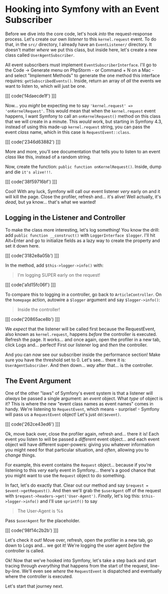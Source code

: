 # Hooking into Symfony with an Event Subscriber

Before we dive into the core code, let's hook *into* the request-response process.
Let's create our own *listener* to this `kernel.request` event. To do that, in the
`src/` directory, I already have an `EventListener/` directory. It doesn't matter
*where* we put this class, but inside here, let's create a new class called
`UserAgentSubscriber`.

All event subscribers must implement `EventSubscriberInterface`.
I'll go to the Code -> Generate menu on PhpStorm - or Command + N on
a Mac - and select "Implement Methods" to generate the one method this interface
requires: `getSubscribedEvents()`. Inside, return an array of *all* the events
we want to listen to, which will just be one.

[[[ code('f4daecde1f') ]]]

Now... you *might* be expecting me to say `'kernel.request' => 'onKernelRequest'`.
This would mean that when the `kernel.request` event happens, I want Symfony to
call an `onKernelRequest()` method on this class that we will create in a minute.
This *would* work, but starting in Symfony 4.3, instead of using this made-up
`kernel.request` string, you can pass the event *class* name, which in this case
is `RequestEvent::class`.

[[[ code('2346d63882') ]]]

More and more, you'll see documentation that tells you to listen to an event *class*
like this, instead of a random string.

Now, create the function: `public function onKernelRequest()`. Inside, dump and
die `it's alive!!!`.

[[[ code('38f59716bf') ]]]

Cool! With any luck, Symfony will call our event listener *very* early on and
it will kill the page. Close the profiler, refresh and... it's alive! Well
actually, it's *dead*, but ya know... that's what we wanted!

## Logging in the Listener and Controller

To make the class more interesting, let's log something! You know the drill:
add `public function __construct()` with `LoggerInterface $logger`. I'll hit
Alt+Enter and go to initialize fields as a lazy way to create the property and
set it down here.

[[[ code('3182e8a05b') ]]]

In the method, add `$this->logger->info()` with:

> I'm logging SUPER early on the request!

[[[ code('a1d15fc06f') ]]]

To compare this to logging in a controller, go back to `ArticleController`.
On the `homepage` action, autowire a `$logger` argument and say `$logger->info()`:

> Inside the controller!

[[[ code('20865ace8b') ]]]

We *expect* that the listener will be called first because the RequestEvent,
also known as `kernel.request`, happens *before* the controller is executed.
Refresh the page. It works... and once again, open the profiler in a new tab, click
Logs and... perfect! First our listener log and *then* the controller.

And you can *now* see our subscriber inside the performance section! Make sure
you have the threshold set to 0. Let's see... there it is: `UserAgentSubscriber`.
And then down... *way* after that... is the controller.

## The Event Argument

One of the other "laws" of Symfony's event system is that a listener will *always*
be passed a single argument: an *event* object. What *type* of object is it?
This is where the new "event class names as event names" comes in handy. We're
listening to `RequestEvent`, which means - surprise! - Symfony will pass us a
`RequestEvent` object! Let's just `dd($event)`.

[[[ code('262ce43ed6') ]]]

Ok, move back over, close the profiler again, refresh and... there it is! Each
event you listen to will be passed a *different* event object... and each event
object will have different super-powers: giving you whatever information you might
need for that particular situation, and *often*, allowing you to *change* things.

For example, this event contains the `Request` object... because if you're
listening to this *very* early event in Symfony... there's a good chance that
you might want to use the `Request` object to do something.

In fact, let's do exactly that. Clear out our method and say
`$request = $event->getRequest()`. And then we'll grab the `$userAgent` off of
the request with `$request->headers->get('User-Agent')`. *Finally*, let's log
this: `$this->logger->info()` and I'll use `sprintf()` to say

> The User-Agent is %s

Pass `$userAgent` for the placeholder.

[[[ code('98f14c2b2b') ]]]

Let's check it out! Move over, refresh, open the profiler in a new tab, go down to
Logs and... we got it! We're logging the user agent *before* the controller
is called.

Ok! Now that we've hooked into Symfony, let's take a step back and start tracing
through *everything* that happens from the start of the request, line-by-line.
We'll even see *where* the `RequestEvent` is dispatched and eventually where the
controller is executed.

Let's start that journey next.
